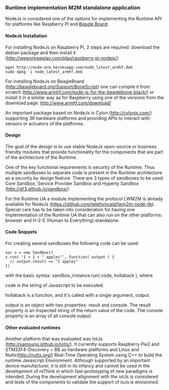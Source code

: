 ### Runtime implementation M2M standalone application

NodeJs is considered one of the options for implementing the Runtime API for platforms like Raspberry PI and [Beagle Board](http://beagleboard.org/bone):

#### NodeJs Installation

For installing NodeJs on Raspberry Pi, 2 steps are required: download the debian package and then install it (http://weworkweplay.com/play/raspberry-pi-nodejs/)

    wget http://node-arm.herokuapp.com/node_latest_armhf.deb 
    sudo dpkg -i node_latest_armhf.deb

For installing NodeJs on BeagleBoard (http://beagleboard.org/Support/BoneScript) one can compile it from scratch (http://www.armhf.com/node-js-for-the-beaglebone-black/) or install it in a similar way as for Raspberry using one of the versions from the download page: http://www.armhf.com/download/

An important package based on NodeJs is Cylon (http://cylonjs.com/) supporting 36 hardware platforms and providing APIs to interact with sensors or actuators of the platforms. 

#### Design

The goal of the design is to use stable NodeJs open-source or business friendly modules that provide functionality for the components that are part of the architecture of the Runtime.

One of the key functional requirements is security of the Runtime. Thus multiple sandboxes to separate code is present in the Runtime architecture as a security by design feature. There are 3 types of sandboxes to be used: Core Sandbox, Service Provider Sandbox and Hyperty Sandbox (http://gf3.github.io/sandbox/).

For the Runtime UA a module implementing the protocol LWM2M is already available for NodeJs (https://github.com/telefonicaid/lwm2m-node-lib). Special care has to be taken into consideration for having one implementation of the Runtime UA that can also run on the other platforms: browser and H-2-E (Human to Everything) standalone.

#### Code Snippets 

For creating several sandboxes the following code can be used:
```
var s = new Sandbox()
s.run( '1 + 1 + " apples"', function( output ) {
  // output.result == "2 apples"
})
```
with the basic syntax: sandbox_instance.run( code, hollaback ), where

code is the string of Javascript to be executed.

hollaback is a function, and it's called with a single argument, output.

output is an object with two properties: result and console. The result property is an inspected string of the return value of the code. The console property is an array of all console output. 

#### Other evaluated runtimes

Another platform that was evaluated was IotJs (http://samsung.github.io/iotjs/). It currently supports Raspberry Pie2 and STM32F4-Discovery + BB as hardware platforms and Linux and Nuttx(http://nuttx.org/) Real-Time Operating System using C++ to build the runtime Javascript Environment. Although supported by an important device manufacturer, it is still in its infancy and cannot be used in the development of reThink in which fast-prototyping of new paradigms is intended. During the development allignment with the iotJs is considered and tests of the components to validate the support of ioJs is envisioned.


